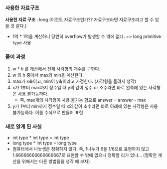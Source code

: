 
### 사용한 자료구조
**사용한 자료 구조** : long (이것도 자료구조인가?? 자료구조라면 자료구조라고 할 수 있을 것 같다.)
- 1억 * 1억을 계산하니 당연히 overflow가 발생할 수 밖에 없다. => long primitive type 사용

### 풀이 과정
1. w * h 를 계산해서 전체 사각형의 개수를 구한다.
2. w 와 h 중에서 max와 min을 계산한다.
3. max가 x축이고, min이 y축이라고 가정한다. (사각형을 돌려서 생각)
4. x가 1부터 max까지 정수일 때 y의 값이 정수 or 소수라면 바로 왼쪽에 있는 사각형은 사용 불가능하다.
    - 즉, max개의 사각형이 사용 불가능 함으로 answer = answer - max
5. y가 1부터 min까지 정수일 때 x의 값이 소수라면 바로 아래에 있는 사각형은 사용 불가능하다. 이를 수식으로 만들어 표현
    
### 새로 알게 된 사실

- int type * int type = int type
- long type * int type = long type
- 컴퓨터에서 나눗셈은 정확하지 않다. 즉, 1나누기 6을 1/6으로 표현하지 않고 1.66666666666666667로 표현할 수 밖에 없으니
정확할 리가 있나... (정확한 계산을 위해서는 다른 방법들을 생각 해 보자) 
